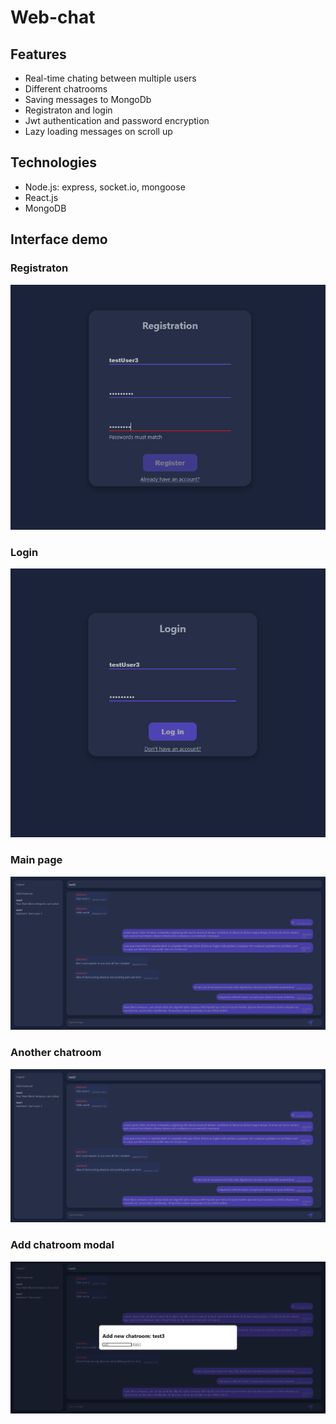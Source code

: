 # Web-chat

## Features

- Real-time chating between multiple users
- Different chatrooms
- Saving messages to MongoDb
- Registraton and login
- Jwt authentication and password encryption
- Lazy loading messages on scroll up

## Technologies

- Node.js: express, socket.io, mongoose
- React.js
- MongoDB

## Interface demo

### Registraton
![Registraton](frontend/src/images/readme-register.png)

### Login
![Login](frontend/src/images/readme-login.png)

### Main page
![Main page](frontend/src/images/readme-main_page.png)

### Another chatroom
![Another chatroom](frontend/src/images/readme-main_page.png)

### Add chatroom modal
![Add chatroom modal](frontend/src/images/readme-add_chatroom.png)


